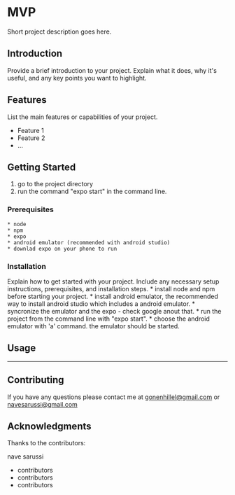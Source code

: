 # MVP

Short project description goes here.

## Introduction

Provide a brief introduction to your project. Explain what it does, why it's useful, and any key points you want to highlight.

## Features

List the main features or capabilities of your project.

- Feature 1
- Feature 2
- ...

## Getting Started

1. go to the project directory
2. run the command "expo start" in the command line.

### Prerequisites
    * node
    * npm
    * expo
    * android emulator (recommended with android studio) 
    * downlad expo on your phone to run 

### Installation

Explain how to get started with your project. Include any necessary setup instructions, prerequisites, and installation steps.
    * install node and npm before starting your project.
    * install android emulator, the recommended way to install android studio which includes a android emulator.
    * syncronize the emulator and the expo - check google anout that.
    * run the project from the command line with "expo start".
    * choose the android emulator with 'a' command. the emulator should be started.

## Usage

------------------------------------------------

## Contributing

If you have any questions please contact me at gonenhillel@gmail.com or navesarussi@gmail.com

## Acknowledgments

Thanks to the contributors:

nave sarussi
* contributors
* contributors
* contributors
